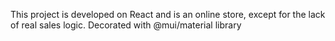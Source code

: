 This project is developed on React and is an online store, except for the lack of real sales logic. Decorated with @mui/material library
